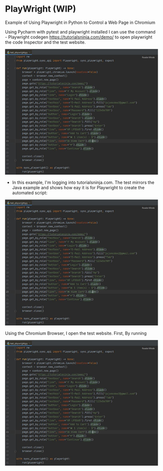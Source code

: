 
# PlayWright (WIP)

Example of Using Playwright in Python to Control a Web Page in Chromium

Using Pycharm with pytest and playwright installed I can use the command - Playwright codegen https://tutorialsninja.com/demo/ to open playwright the code Inspector and the test website.

![Screenshot_1](https://github.com/JamesDevTest/JamesDevTest/blob/main/Examples/Playwright/Capture1.JPG)

* In this example, I'm logging into tutorialsninja.com. The test mirrors the Java example and shows how eay it is for Playwright to create the automated script:

![Screenshot_2](https://github.com/JamesDevTest/JamesDevTest/blob/main/Examples/Playwright/Capture1.JPG)


Using the Chromium Browser, I open the test website. First, By running 

![Screenshot_3](https://github.com/JamesDevTest/JamesDevTest/blob/main/Examples/Playwright/Capture1.JPG)

